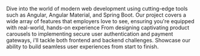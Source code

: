 Dive into the world of modern web development using cutting-edge tools such as Angular, Angular Material, and Spring Boot. Our project covers a wide array of features that employers love to see, ensuring you're equipped with real-world, hands-on experience
From designing captivating product carousels to implementing secure user authentication and payment gateways, i'll tackle both frontend and backend challenges. Showcase our ability to build seamless user experiences from start to finish.
